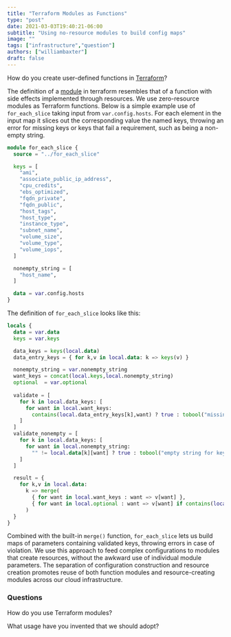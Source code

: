 ```yaml
---
title: "Terraform Modules as Functions"
type: "post"
date: 2021-03-03T19:40:21-06:00
subtitle: "Using no-resource modules to build config maps"
image: ""
tags: ["infrastructure","question"]
authors: ["williambaxter"]
draft: false
---
```


How do you create user-defined functions in
[Terraform](https://www.terraform.io/)?

The definition of
a [module](https://www.terraform.io/docs/language/modules/develop/index.html)
in terraform resembles that of a function with side effects implemented
through resources. We use zero-resource modules as Terraform functions. Below
is a simple example use of `for_each_slice` taking input from
`var.config.hosts`. For each element in the input map it slices out the
corresponding value the named keys, throwing an error for missing keys or keys
that fail a requirement, such as being a non-empty string.


```tf
module for_each_slice {
  source = "../for_each_slice"

  keys = [
    "ami",
    "associate_public_ip_address",
    "cpu_credits",
    "ebs_optimized",
    "fqdn_private",
    "fqdn_public",
    "host_tags",
    "host_type",
    "instance_type",
    "subnet_name",
    "volume_size",
    "volume_type",
    "volume_iops",
  ]

  nonempty_string = [
    "host_name",
  ]

  data = var.config.hosts
}
```

The definition of `for_each_slice` looks like this:


``` tf
locals {
  data = var.data
  keys = var.keys

  data_keys = keys(local.data)
  data_entry_keys = { for k,v in local.data: k => keys(v) }

  nonempty_string = var.nonempty_string
  want_keys = concat(local.keys,local.nonempty_string)
  optional  = var.optional
  
  validate = [
    for k in local.data_keys: [
      for want in local.want_keys:
        contains(local.data_entry_keys[k],want) ? true : tobool("missing key: ${k}.${want}")
    ]
  ]
  validate_nonempty = [
    for k in local.data_keys: [
      for want in local.nonempty_string:
        "" != local.data[k][want] ? true : tobool("empty string for key: ${k}.${want}")
    ]
  ]

  result = {
    for k,v in local.data:
      k => merge(
        { for want in local.want_keys : want => v[want] },
        { for want in local.optional : want => v[want] if contains(local.data_entry_keys,want) },
      )
  }
}
```

Combined with the built-in `merge()` function, `for_each_slice` lets us build
maps of parameters containing validated keys, throwing errors in case of
violation. We use this approach to feed complex configurations to modules that
create resources, without the awkward use of individual module parameters. The
separation of configuration construction and resource creation promotes reuse
of both function modules and resource-creating modules across our cloud
infrastructure.

### Questions

How do you use Terraform modules?

What usage have you invented that we should adopt?






